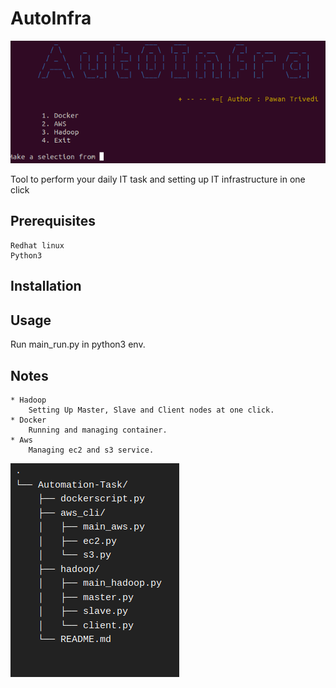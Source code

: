 # AutoInfra

![](Aut0Infra.png)

Tool to perform your daily IT task and setting up IT infrastructure in one click

## Prerequisites

	Redhat linux
	Python3 



## Installation

	

## Usage

Run main_run.py in python3 env.


## Notes

	* Hadoop
		Setting Up Master, Slave and Client nodes at one click.
	* Docker
		Running and managing container.
	* Aws 
		Managing ec2 and s3 service.

![](Automation.png)

